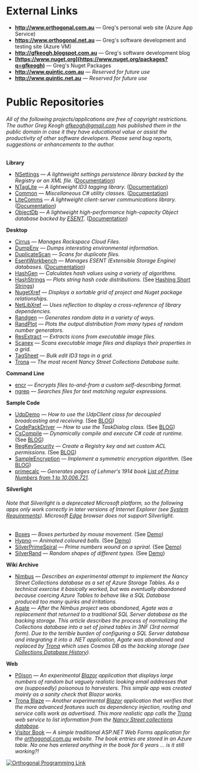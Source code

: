 # External Links

- **<http://www.orthogonal.com.au>** — Greg's personal web site (Azure App Service)
- **<https://www.orthogonal.net.au>** — Greg's software development and testing site (Azure VM)
- **<http://gfkeogh.blogspot.com.au>** — Greg's software development blog
- **[https://www.nuget.org](https://www.nuget.org/packages?q=gfkeogh)** — Greg's Nuget Packages
- **<http://www.quintic.com.au>** — *Reserved for future use*
- **<http://www.quintic.net.au>** — *Reserved for future use*

# Public Repositories

###### *All of the following projects/applications are free of copyright restrictions. The author Greg Keogh <gfkeogh@gmail.com> has published them in the public domain in case it they have educational value or assist the productivity of other software developers. Please send bug reports, suggestions or enhancements to the author.*

**Library**

- [NSettings](https://github.com/gfkeogh/NSettings) — *A lightweight settings persistence library backed by the Registry or an XML file.* ([Documentation][docnset])
- [NTagLite](https://github.com/gfkeogh/NTagLite) — *A lightweight ID3 tagging library.* ([Documentation][docntag])
- [Common](https://github.com/gfkeogh/Common) — *Miscellaneous C# utility classes.* ([Documentation][doccomm])
- [LiteComms](https://github.com/gfkeogh/LiteComms) — *A lightweight client-server communications library.*  ([Documentation][doccomms])
- [ObjectDb](https://github.com/gfkeogh/ObjectDb) — *A lightweight high-performance high-capacity Object database backed by [ESENT][esent].* ([Documentation][docobjdb])

**Desktop**

- [Cirrus](https://github.com/gfkeogh/Cirrus) — *Manages Rackspace Cloud Files.*
- [DumpEnv](https://github.com/gfkeogh/DumpEnv) — *Dumps interesting environmental information.*
- [DuplicateScan](https://github.com/gfkeogh/DuplicateScan) — *Scans for duplicate files.*
- [EsentWorkbench](https://github.com/gfkeogh/EsentWorkbench) — *Manages ESENT (Extensible Storage Engine) databases.* ([Documentation][docesent])
- [HashGen](https://github.com/gfkeogh/HashGen) — *Calculates hash values using a variety of algorithms.*
- [HashStrings](https://github.com/gfkeogh/HashStrings) — *Plots string hash code distributions.* (See [Hashing Short Strings](http://www.orthogonal.com.au/computers/hashstrings/))
- [NugetXref](https://github.com/gfkeogh/NugetXref) — *Displays a sortable grid of project and Nuget package relationships.*
- [NetLibXref](https://github.com/gfkeogh/NetLibXref) — *Uses reflection to display a cross-reference of library dependencies.*
- [Randgen](https://github.com/gfkeogh/RandGen) — *Generates random data in a variety of ways.*
- [RandPlot](https://github.com/gfkeogh/RandPlot) — *Plots the output distribution from many types of random number generators.*
- [ResExtract](https://github.com/gfkeogh/ResExtract) — *Extracts icons from executable image files.*
- [Scanex](https://github.com/gfkeogh/Scanex) — *Scans executable image files and displays their properties in a grid.*
- [TagSheet](https://github.com/gfkeogh/TagSheet) — *Bulk edit ID3 tags in a grid.*
- [Trona](https://github.com/gfkeogh/Trona) — *The most recent Nancy Street Collections Database suite.*

**Command Line**

- [encr](https://github.com/gfkeogh/encr) — *Encrypts files to-and-from a custom self-describing format.*
- [ngrep](https://github.com/gfkeogh/ngrep) — *Searches files for text matching regular expressions.*

**Sample Code**

- [UdpDemo](https://github.com/gfkeogh/UdpDemo) — *How to use the UdpClient class for decoupled broadcasting and receiving.* (See [BLOG](https://gfkeogh.blogspot.com/2019/01/udp-broadcasting-sample.html))
- [CodePackDriver](https://github.com/gfkeogh/CodePackDriver) — *How to use the TaskDialog class.* (See [BLOG](https://gfkeogh.blogspot.com.au/2017/02/taskdialog-windows-api-code-pack.html))
- [CsCompile](https://github.com/gfkeogh/CsCompile) — *Dynamically compile and execute C# code at runtime.* (See [BLOG](http://gfkeogh.blogspot.com.au/2014/07/dynamic-c-code-compilation.html))
- [RegKeySecurity](https://github.com/gfkeogh/RegKeySecurity) — *Create a Registry key and set custom ACL permissions.* (See [BLOG](http://gfkeogh.blogspot.com.au/2015/03/registry-secrets-and-permissions.html))
- [SampleEncryption](https://github.com/gfkeogh/SampleEncryption) — *Implement a symmetric encryption algorithm.* (See [BLOG](http://gfkeogh.blogspot.com.au/2014/04/implementing-symmetricalgorithm.html))
- [primecalc](https://github.com/gfkeogh/primecalc) — *Generates pages of Lehmer's 1914 book [List of Prime Numbers from 1 to 10,006,721](http://www.orthogonal.com.au/lehmer/).*

**Silverlight**

###### Note that Silverlight is a deprecated Microsoft platform, so the following apps only work correctly in later versions of Internet Explorer (see [System Requirements][slcompat]). Microsoft [Edge][edge] browser does not support Silverlight.

- [Boxes](https://github.com/gfkeogh/Boxes) — *Boxes perturbed by mouse movement.* (See [Demo](http://www.orthogonal.com.au/computers/boxes/index.htm))
- [Hypno](https://github.com/gfkeogh/Hypno) — *Animated coloured balls.* (See [Demo](http://www.orthogonal.com.au/computers/hypno/index.htm))
- [SilverPrimeSpiral](https://github.com/gfkeogh/SilverPrimeSpiral) — *Prime numbers wound on a spriral.* (See [Demo](http://www.orthogonal.com.au/prime_spiral/index.htm))
- [SilverRand](https://github.com/gfkeogh/SilverRand) — *Random shapes of different types.* (See [Demo](http://www.orthogonal.com.au/computers/silverrand/index.htm))

**Wiki Archive**

- [Nimbus][nimbus] — *Describes an experimental attempt to implement the Nancy Street Collections database as a set of Azure Storage Tables. As a technical exercise it basically worked, but was eventually abandoned because coercing Azure Tables to behave like a SQL Database produced too many quirks and irritations.*
- [Agate][agate] — *After the Nimbus project was abandoned, Agate was a replacement that returned to a traditional SQL Server database as the backing storage. This article describes the process of normalizing the Collections database into a set of joined tables in 3NF (3rd normal form). Due to the terrible burden of configuring a SQL Server database and integrating it into a .NET application, Agate was abandoned and replaced by [Trona][trona] which uses Cosmos DB as the backing storage (see [Collections Database History][collhist]).*

**Web**

- [P0ison][p0ison] — *An experimental [Blazor][blazor] application that displays large numbers of random but vaguely realistic looking email addresses that are (supposedly) poisonous to harvesters. This simple app was created mainly as a sanity check that Blazor works.*
- [Trona Blaze][tronablaze] — *Another experimental [Blazor][blazor] application that verifies that the more advanced features such as dependency injection, routing and service calls work as advertised. This more realistic app calls the [Trona][trona] web service to list information from the [Nancy Street collections database][collhist].*
- [Visitor Book][visbook] — *A simple traditional ASP.NET Web Forms application for the [orthogonal.com.au][orthocom] website. The book entries are stored in an Azure table. No one has entered anything in the book for 6 years ... is it still working?!*

[![Orthogonal Programming 
Link](https://orthoprog.blob.core.windows.net/reference/imgex/op.png?p=Documentation)](http://www.orthogonal.com.au/computers/)

[deprec16]: ../downloads/deprecated16.png "Deprecated"
[redcirc12]: ../downloads/redcirc12.png "Deprecated"
[esent]: https://en.wikipedia.org/wiki/Extensible_Storage_Engine
[doccomm]: https://orthoprog.blob.core.windows.net/dochelp/common/index.html
[doccomms]: https://orthoprog.blob.core.windows.net/dochelp/litecomms/index.html
[docnset]: https://orthoprog.blob.core.windows.net/dochelp/nsettings/index.html
[docntag]: https://orthoprog.blob.core.windows.net/dochelp/ntaglite/index.html
[docobjdb]: https://orthoprog.blob.core.windows.net/dochelp/objectdb/index.html
[docesent]: https://orthoprog.blob.core.windows.net/dochelp/esentmodel/index.html
[blazor]: https://blazor.net/
[p0ison]: http://www.orthogonal.com.au/p0ison
[tronablaze]: http://www.orthogonal.com.au/tronablaze
[Trona]: https://github.com/gfkeogh/Trona
[nimbus]: https://github.com/gfkeogh/Nimbus
[agate]: https://github.com/gfkeogh/Agate
[trona]: https://github.com/gfkeogh/Trona
[collhist]: https://gfkeogh.blogspot.com/2018/01/collections-database-history.html
[visbook]: http://www.orthogonal.com.au/visitorbook/index.aspx
[orthocom]: whttp://www.orthogonal.com.au/
[slcompat]: https://www.microsoft.com/getsilverlight/Get-Started/Install/Default
[edge]: https://www.microsoft.com/en-au/windows/microsoft-edge

